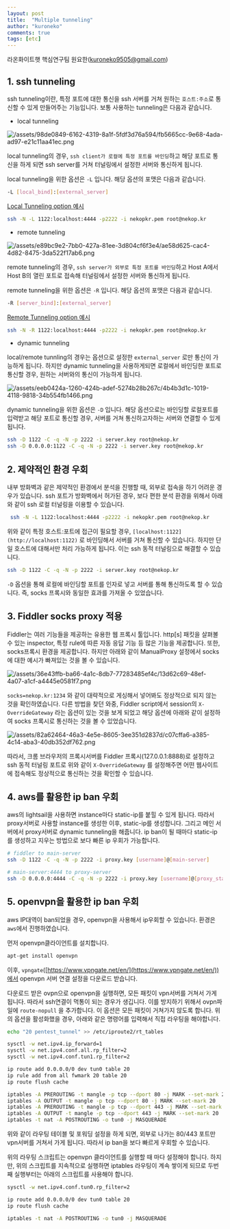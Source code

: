 ```yaml
---
layout: post
title:  "Multiple tunneling"
author: "kuroneko"
comments: true
tags: [etc]
---
```


라온화이트햇 핵심연구팀 원요한([kuroneko9505@gmail.com](mailto:kuroneko9505@gmail.com))

## 1. ssh tunneling

ssh tunneling이란, 특정 포트에 대한 통신을 ssh 서버를 거쳐 원하는 `호스트:주소`로 통신할 수 있게 만들어주는 기능입니다. 보통 사용하는 tunneling은 다음과 같습니다.

- local tunneling

![/assets/98de0849-6162-4319-8a1f-5fdf3d76a594/fb5665cc-9e68-4ada-ad97-e21c11aa41ec.png](/assets/98de0849-6162-4319-8a1f-5fdf3d76a594/fb5665cc-9e68-4ada-ad97-e21c11aa41ec.png)

local tunneling의 경우, `ssh client가 로컬에 특정 포트를 바인딩`하고 해당 포트로 통신을 하게 되면 ssh server를 거쳐 터널링에서 설정한 서버와 통신하게 됩니다.

local tunneling을 위한 옵션은 `-L` 입니다. 해당 옵션의 포맷은 다음과 같습니다.

```bash
-L [local_bind]:[external_server]
```

[Local Tunneling option 예시](https://www.notion.so/05e3f65825164c7599efcefdf5a02e50)

```bash
ssh -N -L 1122:localhost:4444 -p2222 -i nekopkr.pem root@nekop.kr
```

- remote tunneling

![/assets/e89bc9e2-7bb0-427a-81ee-3d804cf6f3e4/ae58d625-cac4-4d82-8475-3da522f17ab6.png](/assets/e89bc9e2-7bb0-427a-81ee-3d804cf6f3e4/ae58d625-cac4-4d82-8475-3da522f17ab6.png)

remote tunneling의 경우, `ssh server가 외부로 특정 포트를 바인딩`하고 Host A에서 Host B의 열린 포트로 접속해 터널링에서 설정한 서버와 통신하게 됩니다.

remote tunneling을 위한 옵션은 `-R` 입니다. 해당 옵션의 포맷은 다음과 같습니다.

```bash
-R [server_bind]:[external_server]
```

[Remote Tunneling option 예시](https://www.notion.so/46ff01f183ec407991b20d4b09ef9c7d)

```bash
ssh -N -R 1122:localhost:4444 -p2222 -i nekopkr.pem root@nekop.kr
```

- dynamic tunneling

local/remote tunnling의 경우는 옵션으로 설정한 `external_server` 로만 통신이 가능하게 됩니다. 하지만 dynamic tunneling을 사용하게되면 로컬에서 바인딩한 포트로 통신할 경우, 원하는 서버와의 통신이 가능하게 됩니다.

![/assets/eeb0424a-1260-424b-adef-5274b28b267c/4b4b3d1c-1019-4118-9818-34b554fb1466.png](/assets/eeb0424a-1260-424b-adef-5274b28b267c/4b4b3d1c-1019-4118-9818-34b554fb1466.png)

dynamic tunneling을 위한 옵션은 `-D` 입니다. 해당 옵션으로는 바인딩할 로컬포트를 입력받고 해당 포트로 통신할 경우, 서버를 거쳐 통신하고자하는 서버와 연결할 수 있게 됩니다.

```bash
ssh -D 1122 -C -q -N -p 2222 -i server.key root@nekop.kr
ssh -D 0.0.0.0:1122 -C -q -N -p 2222 -i server.key root@nekop.kr
```

## 2. 제약적인 환경 우회

내부 방화벽과 같은 제약적인 환경에서 분석을 진행할 때, 외부로 접속을 하기 어려운 경우가 있습니다. ssh 포트가 방화벽에서 허가된 경우, 보다 편한 분석 환경을 위해서 아래와 같이 ssh 로컬 터널링을 이용할 수 있습니다.

```bash
 ssh -N -L 1122:localhost:4444 -p2222 -i nekopkr.pem root@nekop.kr
```

위와 같이 특정 호스트:포트에 접근이 필요할 경우, `[localhost:1122](http://localhost:1122)` 로 바인딩해서 서버를 거쳐 통신할 수 있습니다. 하지만 단일 호스트에 대해서만 처리 가능하게 됩니다. 이는 ssh 동적 터널링으로 해결할 수 있습니다.

```bash
ssh -D 1122 -C -q -N -p 2222 -i server.key root@nekop.kr
```

`-D` 옵션을 통해 로컬에 바인딩할 포트를 인자로 넣고 서버를 통해 통신하도록 할 수 있습니다. 즉, socks 프록시와 동일한 효과를 가져올 수 있었습니다.

## 3. Fiddler socks proxy 적용

Fiddler는 여러 기능들을 제공하는 유용한 웹 프록시 툴입니다. http[s] 패킷을 살펴볼 수 있는 inspector, 특정 rule에 따른 자동 응답 기능 등 많은 기능을 제공합니다. 또한, socks프록시 환경을 제공합니다. 하지만 아래와 같이 ManualProxy 설정에서 socks에 대한 예시가 빠져있는 것을 볼 수 있습니다.

![/assets/36e43ffb-ba66-4a1c-8db7-77283485ef4c/13d62c69-48ef-4a07-a1cf-a4445e0581f7.png](/assets/36e43ffb-ba66-4a1c-8db7-77283485ef4c/13d62c69-48ef-4a07-a1cf-a4445e0581f7.png)

`socks=nekop.kr:1234` 와 같이 대략적으로 게싱해서 넣어봐도 정상적으로 되지 않는 것을 확인하였습니다. 다른 방법을 찾던 와중, Fiddler script에서 session의 `X-OverrideGateway` 라는 옵션이 있는 것을 보게 되었고 해당 옵션에 아래와 같이 설정하여 socks 프록시로 통신하는 것을 볼 수 있었습니다.

![/assets/82a62464-46a3-4e5e-8605-3ee351d2837d/c07cffa6-a385-4c14-aba3-40db352df762.png](/assets/82a62464-46a3-4e5e-8605-3ee351d2837d/c07cffa6-a385-4c14-aba3-40db352df762.png)

따라서, 크롬 브라우저의 프록시서버를 Fiddler 프록시(127.0.0.1:8888)로 설정하고 ssh 동적 터널링 포트로 위와 같이 `X-OverrideGateway` 를 설정해주면 어떤 웹사이트에 접속해도 정상적으로 통신하는 것을 확인할 수 있습니다.

## 4. aws를 활용한 ip ban 우회

aws의 lightsail을 사용하면 instance마다 static-ip를 붙힐 수 있게 됩니다. 따라서 proxy서버로 사용할 instance를 생성한 이후, static-ip를 생성합니다. 그리고 메인 서버에서 proxy서버로 dynamic tunneling을 해줍니다. ip ban이 될 때마다 static-ip를 생성하고 지우는 방법으로 보다 빠른 ip 우회가 가능합니다.

```bash
# fiddler to main-server
ssh -D 1122 -C -q -N -p 2222 -i proxy.key [username]@[main-server]

# main-server:4444 to proxy-server
ssh -D 0.0.0.0:4444 -C -q -N -p 2222 -i proxy.key [username]@[proxy_static-ip]
```

## 5. openvpn을 활용한 ip ban 우회

aws IP대역이 ban되었을 경우, openvpn을 사용해서 ip우회할 수 있습니다. 환경은 `aws`에서 진행하였습니다.

먼저 openvpn클라이언트를 설치합니다.

```bash
apt-get install openvpn
```

이후, `vpngate`([https://www.vpngate.net/en/](https://www.vpngate.net/en/))에서 openvpn 서버 연결 설정을 다운로드 받습니다.

다운로드 받은 ovpn으로 openvpn을 실행하면, 모든 패킷이 vpn서버를 거쳐서 가게 됩니다. 따라서 ssh연결이 먹통이 되는 경우가 생깁니다. 이를 방지하기 위해서 ovpn파일에 `route-nopull` 을 추가합니다. 이 옵션은 모든 패킷이 거쳐가지 않도록 합니다. 위의 옵션을 활성화했을 경우, 아래와 같은 명령어를 입력해서 직접 라우팅을 해야합니다.

```bash
echo "20 pentest_tunnel" >> /etc/iproute2/rt_tables

sysctl -w net.ipv4.ip_forward=1
sysctl -w net.ipv4.conf.all.rp_filter=2
sysctl -w net.ipv4.conf.tun1.rp_filter=2

ip route add 0.0.0.0/0 dev tun0 table 20
ip rule add from all fwmark 20 table 20
ip route flush cache

iptables -A PREROUTING -t mangle -p tcp --dport 80 -j MARK --set-mark 20
iptables -A OUTPUT -t mangle -p tcp --dport 80 -j MARK --set-mark 20
iptables -A PREROUTING -t mangle -p tcp --dport 443 -j MARK --set-mark 20
iptables -A OUTPUT -t mangle -p tcp --dport 443 -j MARK --set-mark 20
iptables -t nat -A POSTROUTING -o tun0 -j MASQUERADE
```

위와 같이 라우팅 테이블 및 포워딩 설정을 하게 되면, 외부로 나가는 80/443 포트만 vpn서버를 거쳐서 가게 됩니다. 따라서 ip ban을 보다 빠르게 우회할 수 있습니다.

위의 라우팅 스크립트는 openvpn 클라이언트를 실행할 때 마다 설정해야 합니다. 하지만, 위의 스크립트를 지속적으로 실행하면 iptables 라우팅이 계속 쌓이게 되므로 두번째 실행부터는 아래의 스크립트를 사용해야 합니다.

```bash
sysctl -w net.ipv4.conf.tun0.rp_filter=2

ip route add 0.0.0.0/0 dev tun0 table 20
ip route flush cache

iptables -t nat -A POSTROUTING -o tun0 -j MASQUERADE
```